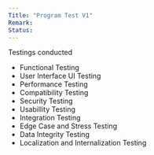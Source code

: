 ```yaml
---
Title: "Program Test V1"
Remark:
Status:
---
```


Testings conducted

- Functional Testing
- User Interface UI Testing
- Performance Testing
- Compatibility Testing
- Security Testing
- Usabillity Testing
- Integration Testing
- Edge Case and Stress Testing
- Data Integrity Testing
- Localization and Internalization Testing